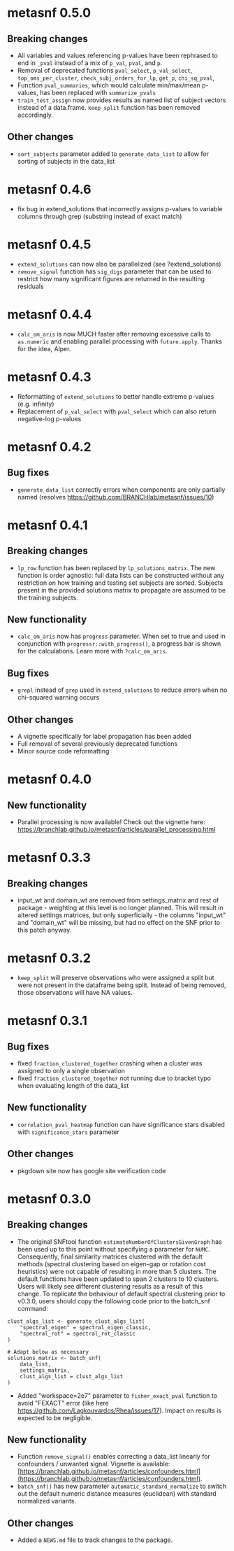 # metasnf 0.5.0

## Breaking changes

* All variables and values referencing p-values have been rephrased to end in `_pval` instead of a mix of `p_val`, `pval`, and `p`.
* Removal of deprecated functions `pval_select`, `p_val_select`, `top_oms_per_cluster`, `check_subj_orders_for_lp`, `get_p`, `chi_sq_pval`,
* Function `pval_summaries`, which would calculate min/max/mean p-values, has been replaced with `summarize_pvals`
* `train_test_assign` now provides results as named list of subject vectors instead of a data.frame. `keep_split` function has been removed accordingly.

## Other changes

* `sort_subjects` parameter added to `generate_data_list` to allow for sorting of subjects in the data_list

# metasnf 0.4.6

* fix bug in extend_solutions that incorrectly assigns p-values to variable columns through grep (substring instead of exact match)

# metasnf 0.4.5

* `extend_solutions` can now also be parallelized (see ?extend_solutions)
* `remove_signal` function has `sig_digs` parameter that can be used to restrict how many significant figures are returned in the resulting residuals

# metasnf 0.4.4

* `calc_om_aris` is now MUCH faster after removing excessive calls to `as.numeric` and enabling parallel processing with `future.apply`. Thanks for the idea, Alper.

# metasnf 0.4.3

* Reformatting of `extend_solutions` to better handle extreme p-values (e.g. infinity)
* Replacement of `p_val_select` with `pval_select` which can also return negative-log p-values

# metasnf 0.4.2

## Bug fixes

* `generate_data_list` correctly errors when components are only partially named (resolves https://github.com/BRANCHlab/metasnf/issues/10)

# metasnf 0.4.1

## Breaking changes

* `lp_row` function has been replaced by `lp_solutions_matrix`. The new function is order agnostic: full data lists can be constructed without any restriction on how training and testing set subjects are sorted. Subjects present in the provided solutions matrix to propagate are assumed to be the training subjects.

## New functionality

* `calc_om_aris` now has `progress` parameter. When set to true and used in conjunction with `progressr::with_progress()`, a progress bar is shown for the calculations. Learn more with `?calc_om_aris`.

## Bug fixes

* `grepl` instead of `grep` used in `extend_solutions` to reduce errors when no chi-squared warning occurs


## Other changes

* A vignette specifically for label propagation has been added
* Full removal of several previously deprecated functions
* Minor source code reformatting

# metasnf 0.4.0

## New functionality

* Parallel processing is now available! Check out the vignette here: https://branchlab.github.io/metasnf/articles/parallel_processing.html

# metasnf 0.3.3

## Breaking changes

* input_wt and domain_wt are removed from settings_matrix and rest of package - weighting at this level is no longer planned. This will result in altered settings matrices, but only superficially - the columns "input_wt" and "domain_wt" will be missing, but had no effect on the SNF prior to this patch anyway.

# metasnf 0.3.2

* `keep_split` will preserve observations who were assigned a split but were not present in the dataframe being split. Instead of being removed, those observations will have NA values.

# metasnf 0.3.1

## Bug fixes

* fixed `fraction_clustered_together` crashing when a cluster was assigned to only a single observation
* fixed `fraction_clustered_together` not running due to bracket typo when evaluating length of the data_list

## New functionality

* `correlation_pval_heatmap` function can have significance stars disabled with `significance_stars` parameter

## Other changes

* pkgdown site now has google site verification code


# metasnf 0.3.0

## Breaking changes

* The original SNFtool function `estimateNumberOfClustersGivenGraph` has been used up to this point without specifying a parameter for `NUMC`. Consequently, final similarity matrices clustered with the default methods (spectral clustering based on eigen-gap or rotation cost heuristics) were not capable of resulting in more than 5 clusters. The default functions have been updated to span 2 clusters to 10 clusters. Users will likely see different clustering results as a result of this change. To replicate the behaviour of default spectral clustering prior to v0.3.0, users should copy the following code prior to the batch_snf command:

```
clust_algs_list <- generate_clust_algs_list(
    "spectral_eigen" = spectral_eigen_classic,
    "spectral_rot" = spectral_rot_classic
)

# Adapt below as necessary
solutions_matrix <- batch_snf(
    data_list,
    settings_matrix,
    clust_algs_list = clust_algs_list
)
```

* Added "workspace=2e7" parameter to `fisher_exact_pval` function to avoid "FEXACT" error (like here https://github.com/Lagkouvardos/Rhea/issues/17). Impact on results is expected to be negligible.

## New functionality

* Function `remove_signal()` enables correcting a data_list linearly for confounders / unwanted signal. Vignette is available: [https://branchlab.github.io/metasnf/articles/confounders.html](https://branchlab.github.io/metasnf/articles/confounders.html).
* `batch_snf()` has new parameter `automatic_standard_normalize` to switch out the default numeric distance measures (euclidean) with standard normalized variants.

## Other changes

* Added a `NEWS.md` file to track changes to the package.

